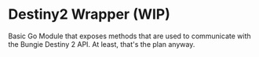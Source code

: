 # Destiny2 Wrapper (WIP)

Basic Go Module that exposes methods that are used to communicate with the Bungie Destiny 2 API. At least, that's the plan anyway.
